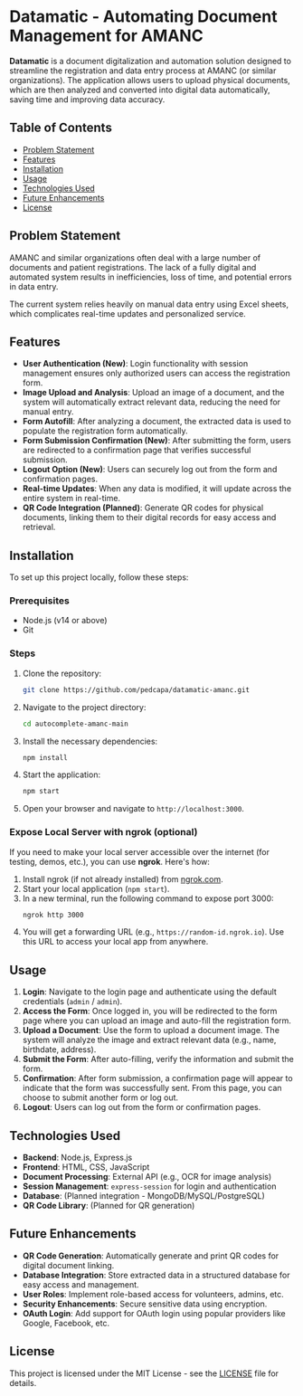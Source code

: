 # **Datamatic - Automating Document Management for AMANC**

**Datamatic** is a document digitalization and automation solution designed to streamline the registration and data entry process at AMANC (or similar organizations). The application allows users to upload physical documents, which are then analyzed and converted into digital data automatically, saving time and improving data accuracy.

## **Table of Contents**

- [Problem Statement](#problem-statement)
- [Features](#features)
- [Installation](#installation)
- [Usage](#usage)
- [Technologies Used](#technologies-used)
- [Future Enhancements](#future-enhancements)
- [License](#license)

## **Problem Statement**

AMANC and similar organizations often deal with a large number of documents and patient registrations. The lack of a fully digital and automated system results in inefficiencies, loss of time, and potential errors in data entry.

The current system relies heavily on manual data entry using Excel sheets, which complicates real-time updates and personalized service.

## **Features**

- **User Authentication (New)**: Login functionality with session management ensures only authorized users can access the registration form.
- **Image Upload and Analysis**: Upload an image of a document, and the system will automatically extract relevant data, reducing the need for manual entry.
- **Form Autofill**: After analyzing a document, the extracted data is used to populate the registration form automatically.
- **Form Submission Confirmation (New)**: After submitting the form, users are redirected to a confirmation page that verifies successful submission.
- **Logout Option (New)**: Users can securely log out from the form and confirmation pages.
- **Real-time Updates**: When any data is modified, it will update across the entire system in real-time.
- **QR Code Integration (Planned)**: Generate QR codes for physical documents, linking them to their digital records for easy access and retrieval.

## **Installation**

To set up this project locally, follow these steps:

### **Prerequisites**

- Node.js (v14 or above)
- Git

### **Steps**

1. Clone the repository:
   ```bash
   git clone https://github.com/pedcapa/datamatic-amanc.git
   ```
2. Navigate to the project directory:
   ```bash
   cd autocomplete-amanc-main
   ```
3. Install the necessary dependencies:
   ```bash
   npm install
   ```
4. Start the application:
   ```bash
   npm start
   ```
5. Open your browser and navigate to `http://localhost:3000`.

### **Expose Local Server with ngrok (optional)**

If you need to make your local server accessible over the internet (for testing, demos, etc.), you can use **ngrok**. Here's how:

1. Install ngrok (if not already installed) from [ngrok.com](https://ngrok.com/).
2. Start your local application (`npm start`).
3. In a new terminal, run the following command to expose port 3000:
   ```bash
   ngrok http 3000
   ```
4. You will get a forwarding URL (e.g., `https://random-id.ngrok.io`). Use this URL to access your local app from anywhere.

## **Usage**

1. **Login**: Navigate to the login page and authenticate using the default credentials (`admin` / `admin`).
2. **Access the Form**: Once logged in, you will be redirected to the form page where you can upload an image and auto-fill the registration form.
3. **Upload a Document**: Use the form to upload a document image. The system will analyze the image and extract relevant data (e.g., name, birthdate, address).
4. **Submit the Form**: After auto-filling, verify the information and submit the form.
5. **Confirmation**: After form submission, a confirmation page will appear to indicate that the form was successfully sent. From this page, you can choose to submit another form or log out.
6. **Logout**: Users can log out from the form or confirmation pages.

## **Technologies Used**

- **Backend**: Node.js, Express.js
- **Frontend**: HTML, CSS, JavaScript
- **Document Processing**: External API (e.g., OCR for image analysis)
- **Session Management**: `express-session` for login and authentication
- **Database**: (Planned integration - MongoDB/MySQL/PostgreSQL)
- **QR Code Library**: (Planned for QR generation)

## **Future Enhancements**

- **QR Code Generation**: Automatically generate and print QR codes for digital document linking.
- **Database Integration**: Store extracted data in a structured database for easy access and management.
- **User Roles**: Implement role-based access for volunteers, admins, etc.
- **Security Enhancements**: Secure sensitive data using encryption.
- **OAuth Login**: Add support for OAuth login using popular providers like Google, Facebook, etc.

## **License**

This project is licensed under the MIT License - see the [LICENSE](LICENSE) file for details.
